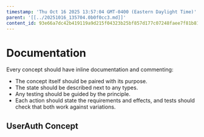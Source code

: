 ```yaml
---
timestamp: 'Thu Oct 16 2025 13:57:04 GMT-0400 (Eastern Daylight Time)'
parent: '[[../20251016_135704.0b0f0cc3.md]]'
content_id: 93e66a7dc42b419119a9d215f04323b25bf857d177c07248faee7f81b8159b16
---
```


# Documentation

Every concept should have inline documentation and commenting:

* The concept itself should be paired with its purpose.
* The state should be described next to any types.
* Any testing should be guided by the principle.
* Each action should state the requirements and effects, and tests should check that both work against variations.

## UserAuth Concept
